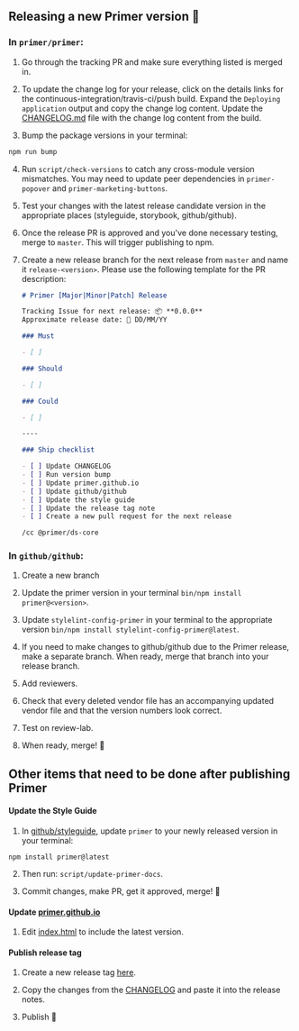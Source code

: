 ## Releasing a new Primer version 🎉


### In `primer/primer`:


1. Go through the tracking PR and make sure everything listed is merged in.

2. To update the change log for your release, click on the details links for the continuous-integration/travis-ci/push build.  Expand the `Deploying application` output and copy the change log content. Update the [CHANGELOG.md](https://github.com/primer/primer/blob/master/CHANGELOG.md) file with the change log content from the build.

3. Bump the package versions in your terminal:

  ```sh
  npm run bump
  ```

4. Run `script/check-versions` to catch any cross-module version mismatches. You may need to update peer dependencies in `primer-popover` and `primer-marketing-buttons`.

5. Test your changes with the latest release candidate version in the appropriate places (styleguide, storybook, github/github).

6. Once the release PR is approved and you've done necessary testing, merge to `master`. This will trigger publishing to npm.

7. Create a new release branch for the next release from `master` and name it `release-<version>`. Please use the following template for the PR description:

    ```md
    # Primer [Major|Minor|Patch] Release

    Tracking Issue for next release: 📦 **0.0.0**
    Approximate release date: 📆 DD/MM/YY

    ### Must

    - [ ]

    ### Should

    - [ ]

    ### Could

    - [ ]

    ----

    ### Ship checklist

    - [ ] Update CHANGELOG
    - [ ] Run version bump
    - [ ] Update primer.github.io
    - [ ] Update github/github
    - [ ] Update the style guide
    - [ ] Update the release tag note
    - [ ] Create a new pull request for the next release

    /cc @primer/ds-core
    ```


### In `github/github`:

1. Create a new branch

2. Update the primer version in your terminal  `bin/npm install primer@<version>`.

3. Update `stylelint-config-primer` in your terminal to the appropriate version `bin/npm install stylelint-config-primer@latest`.

4. If you need to make changes to github/github due to the Primer release, make a separate branch. When ready, merge that branch into your release branch.

5. Add reviewers.

6. Check that every deleted vendor file has an accompanying updated vendor file and that the version numbers look correct.

7. Test on review-lab.

8. When ready, merge! 🎉


## Other items that need to be done after publishing Primer

#### Update the Style Guide

1. In [github/styleguide](https://github.com/github/styleguide), update `primer` to your newly released version in your terminal:

  `npm install primer@latest`

2. Then  run: `script/update-primer-docs`.

3. Commit changes, make PR, get it approved, merge! 🚀

#### Update [primer.github.io](primer.github.io)

1. Edit  [index.html](https://github.com/primer/primer.github.io/blob/master/index.html) to include the latest version.


#### Publish release tag

1. Create a new release tag [here](https://github.com/primer/primer/releases/new).

2. Copy the changes from the [CHANGELOG](https://github.com/primer/primer/blob/master/CHANGELOG.md) and paste it into the release notes.

3. Publish 🎉
